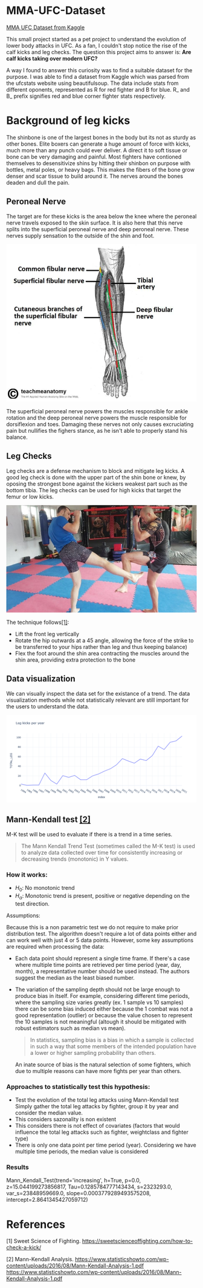 # MMA-UFC-Dataset
[MMA UFC Dataset from Kaggle](https://www.kaggle.com/datasets/rajeevw/ufcdata/versions/2?resource=download)

This small project started as a pet project to understand the evolution of lower body attacks in UFC. As a fan, I couldn't stop notice the rise of the calf kicks and leg checks. The question this project aims to answer is: **Are calf kicks taking over modern UFC?**

A way I found to answer this curiosity was to find a suitable dataset for the purpose. I was able to find a dataset from Kaggle which was parsed from the ufcstats website using beautifulsoup. The data include stats from different oponents, represented as R for red fighter and B for blue. R_ and B_ prefix signifies red and blue corner fighter stats respectively.

# Background of leg kicks

The shinbone is one of the largest bones in the body but its not as sturdy as other bones. Elite boxers can generate a huge amount of force with kicks, much more than any punch could ever deliver. A direct it to soft tissue or bone can be very damaging and painful. Most fighters have contioned themselves to desensitivize shins by hitting their shinbon on purpose with bottles, metal poles, or heavy bags. This makes the fibers of the bone grow denser and scar tissue to build around it. The nerves around the bones deaden and dull the pain.

## Peroneal Nerve

The target are for these kicks is the area below the knee where the peroneal nerve travels exposed to the skin surface. It is also here that this nerve splits into the superficial peroneal nerve and deep peroneal nerve. These nerves supply sensation to the outside of the shin and foot.

![alt text](Anatomical-Course-of-the-Common-Fibular-Nerve-and-its-Terminal-Branches.jpg "Title")

The superficial peroneal nerve powers the muscles responsible for ankle rotation and the deep peroneal nerve powers the muscle responsible for dorsiflexion and toes. Damaging these nerves not only causes excruciating pain but nullifies the fighers stance, as he isn't able to properly stand his balance.

## Leg Checks

Leg checks are a defense mechanism to block and mitigate leg kicks. A good leg check is done with the upper part of the shin bone or knew, by oposing the strongest bone against the kickers weakest part such as the bottom tibia. The leg checks can be used for high kicks that target the femur or low kicks.

![alt text](checking.jpg "Title")

The technique follows[[1]](#1):
- Lift the front leg vertically
- Rotate the hip outwards at a 45 angle, allowing the force of the strike to be transferred to your hips rather than leg and thus keeping balance)
- Flex the foot around the shin area contracting the muscles around the shin area, providing extra protection to the bone


## Data visualization

We can visually inspect the data set for the existance of a trend. The data visualization methods while not statistically relevant are still important for the users to understand the data. 


![alt text](plot.png "Title")


## Mann-Kendall test [[2]](#2)

M-K test will be used to evaluate if there is a trend in a time series.
> The Mann Kendall Trend Test (sometimes called the M-K test) is used to analyze data collected over time for consistently increasing or decreasing trends (monotonic) in Y values.

### How it works:

- $H_0$: No monotonic trend
- $H_\alpha$: Monotonic trend is present, positive or negative depending on the test direction.

Assumptions:

Because this is a non parametric test we do not require to make prior distribution test. The algorithm doesn't require a lot of data points either and can work well with just 4 or 5 data points. However, some key assumptions are required when processing the data:

- Each data point should represent a single time frame. If there's a case where multiple time points are retrieved per time period (year, day, month), a representative number should be used instead. The authors suggest the median as the least biased number.
- The variation of the sampling depth should not be large enough to produce bias in itself. For example, considering different time periods, where the sampling size varies greatly (ex. 1 sample vs 10 samples) there can be some bias induced either because the 1 combat was not a good representation (outlier) or because the value chosen to represent the 10 samples is not meaningful (altough it should be mitigated with robust estimators such as median vs mean).
  > In statistics, sampling bias is a bias in which a sample is collected in such a way that some members of the intended population have a lower or higher sampling probability than others.
  
  An inate source of bias is the natural selection of some fighters, which due to multiple reasons can have more fights per year than others.

 ### Approaches to statistically test this hypothesis:

 - Test the evolution of the total leg attacks using Mann-Kendall test
Simply gather the total leg attacks by fighter, group it by year and consider the median value.
  - This considers sazonality is non existent
  - This considers there is not effect of covariates (factors that would influence the total leg attacks such as fighter, weightclass and fighter type)
  - There is only one data point per time period (year). Considering we have multiple time periods, the median value is considered

### Results

Mann_Kendall_Test(trend='increasing', h=True, p=0.0, z=15.044199273856817, Tau=0.1285784777143434, s=2323293.0, var_s=23848959669.0, slope=0.0003779289493575208, intercept=2.8641345427059712)

# References

<a id="1">[1]</a> 
Sweet Science of Fighting. 
https://sweetscienceoffighting.com/how-to-check-a-kick/

<a id="2">[2]</a> 
Mann-Kendall Analysis.
https://www.statisticshowto.com/wp-content/uploads/2016/08/Mann-Kendall-Analysis-1.pdf
https://www.statisticshowto.com/wp-content/uploads/2016/08/Mann-Kendall-Analysis-1.pdf
 

